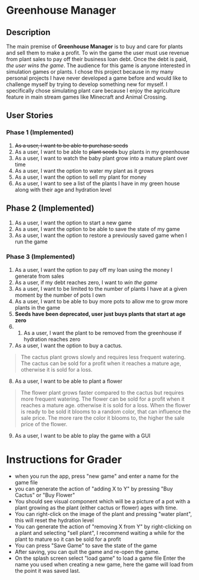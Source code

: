 # Greenhouse Manager

## Description

The main premise of **Greenhouse Manager** is to buy and care for plants and sell them to make a profit. To win the 
game the user must use revenue from plant sales to pay off their business loan debt. Once the debt is paid, *the user 
wins the game*. The audience for this game is anyone interested in simulation games or plants. I chose this project because in 
my many personal projects I have never developed a game before and would like to challenge myself by trying to develop 
something new for myself. I specifically chose simulating plant care because I enjoy the agriculture feature in main 
stream games like Minecraft and Animal Crossing.

## User Stories

### Phase 1 (Implemented)
1. ~~As a user, I want to be able to purchase seeds~~
2. As a user, I want to be able to ~~plant seeds~~ buy plants in my greenhouse
3. As a user, I want to watch the baby plant grow into a mature plant over time
4. As a user, I want the option to water my plant as it grows
5. As a user, I want the option to sell my plant for money
6. As a user, I want to see a list of the plants I have in my green house along with their age and hydration level

## Phase 2 (Implemented)
1. As a user, I want the option to start a new game
2. As a user, I want the option to be able to save the state of my game 
3. As a user, I want the option to restore a previously saved game when I run the game

### Phase 3 (Implemented)
1. As a user, I want the option to pay off my loan using the money I generate from sales
2. As a user, if my debt reaches zero, I want to *win the game*
3. As a user, I want to be limited to the number of plants I have at a given moment by the number of pots I own
4. As a user, I want to be able to buy more pots to allow me to grow more plants in the game
5. **Seeds have been deprecated, user just buys plants that start at age zero**
6. 1. As a user, I want the plant to be removed from the greenhouse if hydration reaches zero
7. As a user, I want the option to buy a cactus.
> The cactus plant grows slowly and requires less frequent watering.
The cactus can be sold for a profit when it reaches a mature age, otherwise it is sold for a loss.
8. As a user, I want to be able to plant a flower
> The flower plant grows faster compared to the cactus but requires more frequent watering.
    The flower can be sold for a profit when it reaches a mature age. otherwise it is sold for a loss.
    When the flower is ready to be sold it blooms to a random color, that can influence the sale price.
    The more rare the color it blooms to, the higher the sale price of the flower.
9. As a user, I want to be able to play the game with a GUI

# Instructions for Grader
- when you run the app, press "new game" and enter a name for the game file
- you can generate the action of "adding X to Y" by pressing "Buy Cactus" or "Buy Flower"
- You should see visual component which will be a picture of a pot with a plant growing as the plant
  (either cactus or flower) ages with time.
- You can right-click on the image of the plant and pressing "water plant", this will reset the hydration level
- You can generate the action of "removing X from Y" by right-clicking on a plant and selecting "sell plant", I
  recommend waiting a while for the plant to mature so it can be sold for a profit
- You can press "Save Game" to save the state of the game
- After saving, you can quit the game and re-open the game. 
- On the splash screen select "load game" to load a game file Enter the name you used when creating a new game, 
here the game will load from the point it was saved last.


